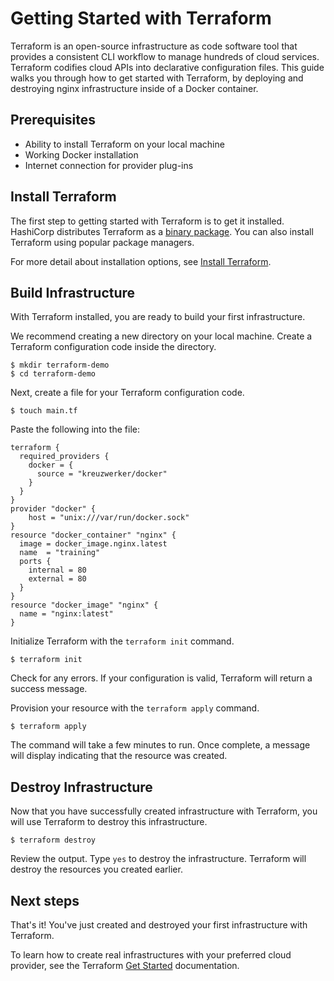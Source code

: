 # Getting Started with Terraform

Terraform is an open-source infrastructure as code software tool that provides a consistent CLI workflow to manage hundreds of cloud services. Terraform codifies cloud APIs into declarative configuration files. This guide walks you through how to get started with Terraform, by deploying and destroying nginx infrastructure inside of a Docker container.

## Prerequisites

- Ability to install Terraform on your local machine
- Working Docker installation 
- Internet connection for provider plug-ins

## Install Terraform
The first step to getting started with Terraform is to get it installed. HashiCorp distributes Terraform as a [binary package](https://www.terraform.io/downloads.html). You can also install Terraform using popular package managers. 

For more detail about installation options, see [Install Terraform](https://learn.hashicorp.com/tutorials/terraform/install-cli).

## Build Infrastructure
With Terraform installed, you are ready to build your first infrastructure.

We recommend creating a new directory on your local machine. Create a Terraform configuration code inside the directory.

```shell
$ mkdir terraform-demo
$ cd terraform-demo
```

Next, create a file for your Terraform configuration code.

```shell
$ touch main.tf
```

Paste the following into the file:

```hcl
terraform {
  required_providers {
    docker = {
      source = "kreuzwerker/docker"
    }
  }
}
provider "docker" {
    host = "unix:///var/run/docker.sock"
}
resource "docker_container" "nginx" {
  image = docker_image.nginx.latest
  name  = "training"
  ports {
    internal = 80
    external = 80
  }
}
resource "docker_image" "nginx" {
  name = "nginx:latest"
}
```

Initialize Terraform with the `terraform init` command. 

```shell
$ terraform init
```

Check for any errors. If your configuration is valid, Terraform will return a success message.

Provision your resource with the `terraform apply` command.

```shell
$ terraform apply
```

The command will take a few minutes to run. Once complete, a message will display indicating that the resource was created. 

## Destroy Infrastructure
Now that you have successfully created infrastructure with Terraform, you will use Terraform to destroy this infrastructure.

```shell
$ terraform destroy
```

Review the output. Type `yes` to destroy the infrastructure. Terraform will destroy the resources you created earlier.



## Next steps
That's it! You've just created and destroyed your first infrastructure with Terraform.

To learn how to create real infrastructures with your preferred cloud provider, see the Terraform [Get Started](https://learn.hashicorp.com/terraform) documentation.
